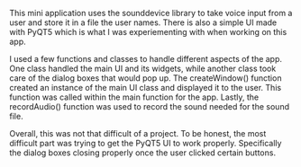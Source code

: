 This mini application uses the sounddevice library to take voice input from a user and store it in a file the user names. There is also a simple UI made with PyQT5 which is what I was experiementing with when working on this app.

I used a few functions and classes to handle different aspects of the app. One class handled the main UI and its widgets, while another class took care of the dialog boxes that would pop up.
The createWindow() function created an instance of the main UI class and displayed it to the user. This function was called within the main function for the app. Lastly, the recordAudio() function was used to record the sound needed for the sound file. 

Overall, this was not that difficult of a project. To be honest, the most difficult part was trying to get the PyQT5 UI to work properly. Specifically the dialog boxes closing properly once the user clicked certain buttons.
